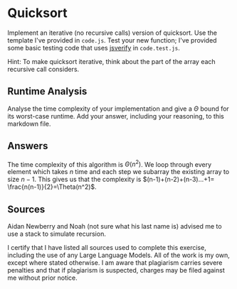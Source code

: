 # Quicksort

Implement an iterative (no recursive calls) version of quicksort. Use the
template I've provided in `code.js`. Test your new function; I've provided some
basic testing code that uses [jsverify](https://jsverify.github.io/) in
`code.test.js`.

Hint: To make quicksort iterative, think about the part of the array each
recursive call considers.

## Runtime Analysis

Analyse the time complexity of your implementation and give a $\Theta$ bound for
its worst-case runtime. Add your answer, including your reasoning, to this
markdown file.

## Answers

The time complexity of this algorithm is $\Theta(n^2)$. We loop through every element which takes $n$ time and each step we subarray the existing array to size $n-1$. This gives us that the complexity is $(n-1)+(n-2)+(n-3)...+1= \frac{n(n-1)}{2}=\Theta(n^2)$.

## Sources

Aidan Newberry and Noah (not sure what his last name is) advised me to use a stack to simulate recursion.

I certify that I have listed all sources used to complete this exercise, including the use of any Large Language Models. All of the work is my own, except where stated otherwise. I am aware that plagiarism carries severe penalties and that if plagiarism is suspected, charges may be filed against me without prior notice.